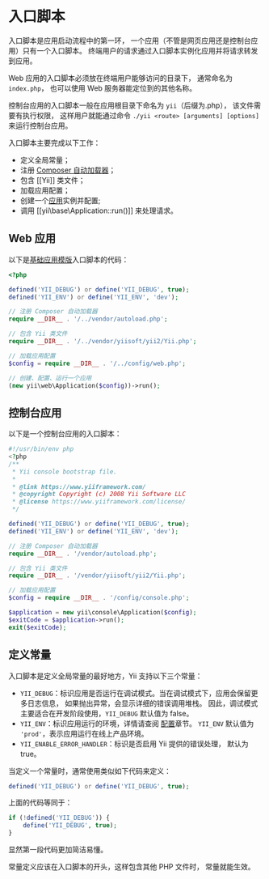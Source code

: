 入口脚本
=============

入口脚本是应用启动流程中的第一环，
一个应用（不管是网页应用还是控制台应用）只有一个入口脚本。
终端用户的请求通过入口脚本实例化应用并将请求转发到应用。

Web 应用的入口脚本必须放在终端用户能够访问的目录下，
通常命名为 `index.php`，
也可以使用 Web 服务器能定位到的其他名称。

控制台应用的入口脚本一般在应用根目录下命名为 `yii`（后缀为.php），
该文件需要有执行权限，
这样用户就能通过命令 `./yii <route> [arguments] [options]` 来运行控制台应用。

入口脚本主要完成以下工作：

* 定义全局常量；
* 注册 [Composer 自动加载器](http://getcomposer.org/doc/01-basic-usage.md#autoloading)；
* 包含 [[Yii]] 类文件；
* 加载应用配置；
* 创建一个[应用](structure-applications.md)实例并配置;
* 调用 [[yii\base\Application::run()]] 来处理请求。


## Web 应用 <span id="web-applications"></span>

以下是[基础应用模版](start-installation.md)入口脚本的代码：

```php
<?php

defined('YII_DEBUG') or define('YII_DEBUG', true);
defined('YII_ENV') or define('YII_ENV', 'dev');

// 注册 Composer 自动加载器
require __DIR__ . '/../vendor/autoload.php';

// 包含 Yii 类文件
require __DIR__ . '/../vendor/yiisoft/yii2/Yii.php';

// 加载应用配置
$config = require __DIR__ . '/../config/web.php';

// 创建、配置、运行一个应用
(new yii\web\Application($config))->run();
```


## 控制台应用 <span id="console-applications"></span>

以下是一个控制台应用的入口脚本：

```php
#!/usr/bin/env php
<?php
/**
 * Yii console bootstrap file.
 *
 * @link https://www.yiiframework.com/
 * @copyright Copyright (c) 2008 Yii Software LLC
 * @license https://www.yiiframework.com/license/
 */

defined('YII_DEBUG') or define('YII_DEBUG', true);
defined('YII_ENV') or define('YII_ENV', 'dev');

// 注册 Composer 自动加载器
require __DIR__ . '/vendor/autoload.php';

// 包含 Yii 类文件
require __DIR__ . '/vendor/yiisoft/yii2/Yii.php';

// 加载应用配置
$config = require __DIR__ . '/config/console.php';

$application = new yii\console\Application($config);
$exitCode = $application->run();
exit($exitCode);
```


## 定义常量 <span id="defining-constants"></span>

入口脚本是定义全局常量的最好地方，Yii 支持以下三个常量：

* `YII_DEBUG`：标识应用是否运行在调试模式。当在调试模式下，应用会保留更多日志信息，
  如果抛出异常，会显示详细的错误调用堆栈。
  因此，调试模式主要适合在开发阶段使用，`YII_DEBUG` 默认值为 false。
* `YII_ENV`：标识应用运行的环境，详情请查阅
  [配置](concept-configurations.md#environment-constants)章节。
  `YII_ENV` 默认值为 `'prod'`，表示应用运行在线上产品环境。
* `YII_ENABLE_ERROR_HANDLER`：标识是否启用 Yii 提供的错误处理，
  默认为 true。

当定义一个常量时，通常使用类似如下代码来定义：

```php
defined('YII_DEBUG') or define('YII_DEBUG', true);
```

上面的代码等同于：

```php
if (!defined('YII_DEBUG')) {
    define('YII_DEBUG', true);
}
```

显然第一段代码更加简洁易懂。

常量定义应该在入口脚本的开头，这样包含其他 PHP 文件时，
常量就能生效。
